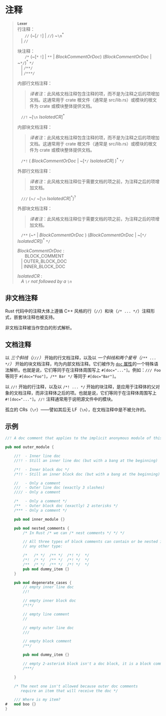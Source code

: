 # 注释

> **<sup>Lexer</sup>**\
> 行注释：\
> &nbsp;&nbsp; &nbsp;&nbsp; `//` (~[`/` `!`] | `//`) ~`\n`<sup>\*</sup>\
> &nbsp;&nbsp; | `//`
>
> 块注释：\
> &nbsp;&nbsp; &nbsp;&nbsp; `/*` (~[`*` `!`] | `**` | _BlockCommentOrDoc_)
>      (_BlockCommentOrDoc_ | ~`*/`)<sup>\*</sup> `*/`\
> &nbsp;&nbsp; | `/**/`\
> &nbsp;&nbsp; | `/***/`
>
> 内部行文档注释：
> > *译者注*：此风格文档注释包含注释的项，而不是为注释之后的项增加文档。这通常用于 crate 根文件（通常是 src/lib.rs）或模块的根文件为 crate 或模块整体提供文档。
> 
> &nbsp;&nbsp; `//!` ~[`\n` _IsolatedCR_]<sup>\*</sup>
>
> 内部块文档注释：
> > *译者注*：此风格文档注释包含注释的项，而不是为注释之后的项增加文档。这通常用于 crate 根文件（通常是 src/lib.rs）或模块的根文件为 crate 或模块整体提供文档。
> 
> &nbsp;&nbsp; `/*!` ( _BlockCommentOrDoc_ | ~[`*/` _IsolatedCR_] )<sup>\*</sup> `*/`
>
> 外部行文档注释：
> > *译者注*：此风格文档注释位于需要文档的项之前，为注释之后的项增加文档。
> 
> &nbsp;&nbsp; `///` (~`/` ~[`\n` _IsolatedCR_]<sup>\*</sup>)<sup>?</sup>
>
> 外部块文档注释：
> > *译者注*：此风格文档注释位于需要文档的项之前，为注释之后的项增加文档。
> 
> &nbsp;&nbsp; `/**` (~`*` | _BlockCommentOrDoc_ )
>              (_BlockCommentOrDoc_ | ~[`*/` _IsolatedCR_])<sup>\*</sup> `*/`
>
> _BlockCommentOrDoc_ :\
> &nbsp;&nbsp; &nbsp;&nbsp; BLOCK_COMMENT\
> &nbsp;&nbsp; | OUTER_BLOCK_DOC\
> &nbsp;&nbsp; | INNER_BLOCK_DOC
>
> _IsolatedCR_ :\
> &nbsp;&nbsp; _A `\r` not followed by a `\n`_

## 非文档注释

Rust 代码中的注释大体上遵循 C++ 风格的行（`//`）和块（`/* ... */`）注释形式，嵌套块注释也被支持。

非文档注释被当作空白的形式解析。

## 文档注释

以 *三个斜线（`///`）* 开始的行文档注释，以及以 *一个斜线和两个星号（`/** ... */`）* 开始的块文档注释，均为内部文档注释。它们被作为 [`doc` 属性]的一个特殊语法解析。也就是说，它们等同于在注释体周围写上 `#[doc="..."]`。例如：`/// Foo` 等同于
`#[doc="Foo"]`，`/** Bar */` 等同于 `#[doc="Bar"]`。

以 `//!` 开始的行注释，以及以 `/*! ... */` 开始的块注释，是应用于注释体的父对象的文档注释，而非注释体之后的项。也就是说，它们等同于在注释体周围写上 `#![doc="..."]`。`//!` 注释通常用于说明源文件中的模块。

孤立的 CRs（`\r`）——譬如其后无 LF（`\n`），在文档注释中是不被允许的。

## 示例

```rust
//! A doc comment that applies to the implicit anonymous module of this crate

pub mod outer_module {

    //!  - Inner line doc
    //!! - Still an inner line doc (but with a bang at the beginning)

    /*!  - Inner block doc */
    /*!! - Still an inner block doc (but with a bang at the beginning) */

    //   - Only a comment
    ///  - Outer line doc (exactly 3 slashes)
    //// - Only a comment

    /*   - Only a comment */
    /**  - Outer block doc (exactly) 2 asterisks */
    /*** - Only a comment */

    pub mod inner_module {}

    pub mod nested_comments {
        /* In Rust /* we can /* nest comments */ */ */

        // All three types of block comments can contain or be nested inside
        // any other type:

        /*   /* */  /** */  /*! */  */
        /*!  /* */  /** */  /*! */  */
        /**  /* */  /** */  /*! */  */
        pub mod dummy_item {}
    }

    pub mod degenerate_cases {
        // empty inner line doc
        //!

        // empty inner block doc
        /*!*/

        // empty line comment
        //

        // empty outer line doc
        ///

        // empty block comment
        /**/

        pub mod dummy_item {}

        // empty 2-asterisk block isn't a doc block, it is a block comment
        /***/

    }

    /* The next one isn't allowed because outer doc comments
       require an item that will receive the doc */

    /// Where is my item?
#   mod boo {}
}
```

[`doc` 属性]: attributes.md
